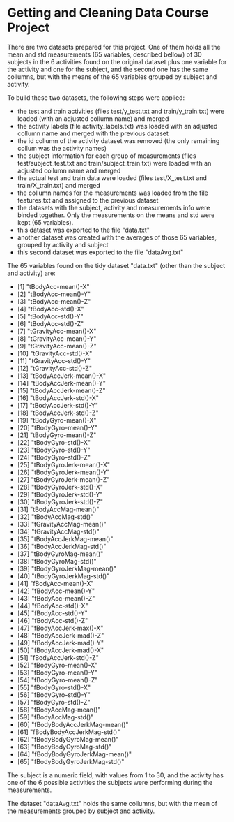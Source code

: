 Getting and Cleaning Data Course Project
========================================================

There are two datasets prepared for this project. One of them holds all the mean 
and std measurements (65 variables, described bellow) of 30 subjects in the 6 
activities found on the original dataset plus one variable for the activity and 
one for the subject, and the second one has the same collumns, but with the 
means of the 65 variables grouped by subject and activity.

To build these two datasets, the following steps were applied:
- the test and train activities (files test/y_test.txt and train/y_train.txt) 
were loaded (with an adjusted collumn name) and merged
- the activity labels (file activity_labels.txt) was loaded with an adjusted
collumn name and merged with the previous dataset
- the id collumn of the activity dataset was removed (the only remaining collum
was the activity names)
- the subject information for each group of measurements 
(files test/subject_test.txt and train/subject_train.txt) were loaded with an
adjusted collumn name and merged
- the actual test and train data were loaded (files test/X_test.txt and 
train/X_train.txt) and merged
- the collumn names for the measurements was loaded from the file features.txt
and assigned to the previous dataset
- the datasets with the subject, activity and measurements info were binded
together. Only the measurements on the means and std were kept (65 variables).
- this dataset was exported to the file "data.txt"
- another dataset was created with the averages of those 65 variables, grouped 
by activity and subject
- this second dataset was exported to the file "dataAvg.txt"

The 65 variables found on the tidy dataset "data.txt" (other than the subject 
and activity) are:

- [1] "tBodyAcc-mean()-X" 
- [2] "tBodyAcc-mean()-Y"
- [3] "tBodyAcc-mean()-Z"          
- [4] "tBodyAcc-std()-X"           
- [5] "tBodyAcc-std()-Y"           
- [6] "tBodyAcc-std()-Z"           
- [7] "tGravityAcc-mean()-X"       
- [8] "tGravityAcc-mean()-Y"       
- [9] "tGravityAcc-mean()-Z"       
- [10] "tGravityAcc-std()-X"        
- [11] "tGravityAcc-std()-Y"        
- [12] "tGravityAcc-std()-Z"        
- [13] "tBodyAccJerk-mean()-X"      
- [14] "tBodyAccJerk-mean()-Y"      
- [15] "tBodyAccJerk-mean()-Z"      
- [16] "tBodyAccJerk-std()-X"       
- [17] "tBodyAccJerk-std()-Y"       
- [18] "tBodyAccJerk-std()-Z"       
- [19] "tBodyGyro-mean()-X"         
- [20] "tBodyGyro-mean()-Y"         
- [21] "tBodyGyro-mean()-Z"         
- [22] "tBodyGyro-std()-X"          
- [23] "tBodyGyro-std()-Y"          
- [24] "tBodyGyro-std()-Z"          
- [25] "tBodyGyroJerk-mean()-X"     
- [26] "tBodyGyroJerk-mean()-Y"     
- [27] "tBodyGyroJerk-mean()-Z"     
- [28] "tBodyGyroJerk-std()-X"      
- [29] "tBodyGyroJerk-std()-Y"      
- [30] "tBodyGyroJerk-std()-Z"      
- [31] "tBodyAccMag-mean()"         
- [32] "tBodyAccMag-std()"          
- [33] "tGravityAccMag-mean()"      
- [34] "tGravityAccMag-std()"       
- [35] "tBodyAccJerkMag-mean()"     
- [36] "tBodyAccJerkMag-std()"      
- [37] "tBodyGyroMag-mean()"        
- [38] "tBodyGyroMag-std()"         
- [39] "tBodyGyroJerkMag-mean()"    
- [40] "tBodyGyroJerkMag-std()"     
- [41] "fBodyAcc-mean()-X"          
- [42] "fBodyAcc-mean()-Y"          
- [43] "fBodyAcc-mean()-Z"          
- [44] "fBodyAcc-std()-X"           
- [45] "fBodyAcc-std()-Y"           
- [46] "fBodyAcc-std()-Z"           
- [47] "fBodyAccJerk-max()-X"       
- [48] "fBodyAccJerk-mad()-Z"       
- [49] "fBodyAccJerk-mad()-Y"       
- [50] "fBodyAccJerk-mad()-X"       
- [51] "fBodyAccJerk-std()-Z"       
- [52] "fBodyGyro-mean()-X"         
- [53] "fBodyGyro-mean()-Y"         
- [54] "fBodyGyro-mean()-Z"         
- [55] "fBodyGyro-std()-X"          
- [56] "fBodyGyro-std()-Y"          
- [57] "fBodyGyro-std()-Z"          
- [58] "fBodyAccMag-mean()"         
- [59] "fBodyAccMag-std()"          
- [60] "fBodyBodyAccJerkMag-mean()" 
- [61] "fBodyBodyAccJerkMag-std()"  
- [62] "fBodyBodyGyroMag-mean()"    
- [63] "fBodyBodyGyroMag-std()"     
- [64] "fBodyBodyGyroJerkMag-mean()"
- [65] "fBodyBodyGyroJerkMag-std()" 

The subject is a numeric field, with values from 1 to 30, and the activity
has one of the 6 possible activities the subjects were performing during the
measurements.

The dataset "dataAvg.txt" holds the same collumns, but with the mean of the
measurements grouped by subject and activity.